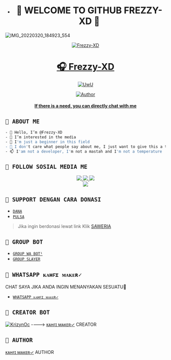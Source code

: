 - <h1 align="center">🛑 WELCOME TO GITHUB FREZZY-XD 🛑</h1>
![IMG_20220320_184923_554](https://telegra.ph/file/c744e9d823ae3db3fd159.jpg)

<p align="center">
  <a href="https://ibb.co/QQX130c"><img src="http://readme-typing-svg.herokuapp.com?color=1C71FA&center=true&vCenter=true&multiline=false&lines=Salam+One+Heart+😍+From+Indonesia.;I'am+Not+Programmer." alt="Frezzy-XD">

</p>
<h1 align="center">🎧 Frezzy-XD</h1>
<p align="center">
  <a href="https://github.com/Frezzy-XD"><img src="http://readme-typing-svg.herokuapp.com?color=FFFFFF&center=true&vCenter=true&multiline=false&lines=Hello+Guys!+Im+owner+KAHFI MAKER;My+Name+is+🐼 Frezzy-XD;Learning+JavaScript!;Please+Support+Me+With+Donate;Thanks🥰" alt="UwU">
</p>

<p align="center">
<a href="https://github.com/Frezzy-XD"><img title="Author" src="https://img.shields.io/badge/Krizyn-Ofc-blue.svg?style=for-the-badge&logo=github"></a>
 </p>
 <h4 align="center">
  <a
  <a href="https://wa.me/6285380166282">If there is a need, you can directly chat with me </a>
</h4>
</p>


## ```🛑 ABOUT ME```
```bash
- 👋 Hello, I’m @Frezzy-XD
- 👀 I’m interested in the media
- 🌱 I'm just a beginner in this field
- 💞️ I don't care what people say about me, I just want to give this a try
- 📫 I'am not a developer, I'm not a mastah and I'm not a temperature
```

## ```🛑 FOLLOW SOSIAL MEDIA ME```
<p align="center">
<a href="https://instagram.com/kahfi_maker"><img src="https://img.shields.io/badge/INSTAGRAM-E4405F?style=for-the-badge&logo=instagram&logoColor=white"/> 
<a href="https://wa.me/6285380166282"><img src="https://img.shields.io/badge/WhatsApp-25D366?style=for-the-badge&logo=whatsapp&logoColor=white" />
<a href="https://youtube.com/channel/UC6GPl9xMWL61NAXQb3HBrRw"><img src="https://img.shields.io/badge/YOUTUBE Maxxy Botz-ff0000?style=for-the-badge&logo=youtube&logoColor=ff000000&link=https://youtube.com/c/hokenbeusz" /><br>
<a href="https://www.tiktok.com/@maxxy_0t"><img src="https://img.shields.io/badge/TIKTOK-black?style=for-the-badge&logo=tiktok&logoColor=ff000000&link=https://tiktok.com/@unfaedahkan" /></a>
</p>

## ```🛑 SUPPORT DENGAN CARA DONASI```

- [`DANA`](https://wa.me/6285380166282?text=banh+ini+nomor+nya+kah+085380166282+?)
- [`PULSA`](https://wa.me/6285380166282?text=banh+ini+nomor+nya+kah+085380166282+?)
> Jika ingin berdonasi lewat link
> Klik [ SAWERIA ](https://saweria.co/MaxxyBotz)

## ```🛑 GROUP BOT```

- [`GROUP WA BOT¹`](https://chat.whatsapp.com/I0prmYcZhKrCye0kiclzyt)
- [`GROUP SLAYER`](https://chat.whatsapp.com/C9Ddd11XyL58cwLMhPRqkJ)
  
## ```🛑 WHATSAPP ᴋᴀʜꜰɪ ᴍᴀᴋᴇʀ✓```
  CHAT SAYA JIKA ANDA INGIN MENANYAKAN SESUATU🚀
- [`WHATSAPP ᴋᴀʜꜰɪ ᴍᴀᴋᴇʀ✓`](https://wa.me/6285380166282?text=Assalamualaikum+Banh+ᴋᴀʜꜰɪ+ᴍᴀᴋᴇʀ✓)

## ```🛑 CREATOR BOT```
 [![KrizynOc](https://github.com/Frezzy-XD.png?size=200)](https://github.com/Frezzy-XD) 
---->
[ᴋᴀʜꜰɪ ᴍᴀᴋᴇʀ✓](https://github.com/Frezzy-XD) 
 CREATOR
  

## ```🛑 AUTHOR```
 
  [ᴋᴀʜꜰɪ ᴍᴀᴋᴇʀ✓](https://github.com/Frezzy-XD)
 AUTHOR

<!---
I LOVE YOU GUYS
--->

